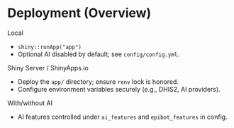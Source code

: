 # Deployment (Overview)

Local
- `shiny::runApp("app")`
- Optional AI disabled by default; see `config/config.yml`.

Shiny Server / ShinyApps.io
- Deploy the `app/` directory; ensure `renv` lock is honored.
- Configure environment variables securely (e.g., DHIS2, AI providers).

With/without AI
- AI features controlled under `ai_features` and `epibot_features` in config.

